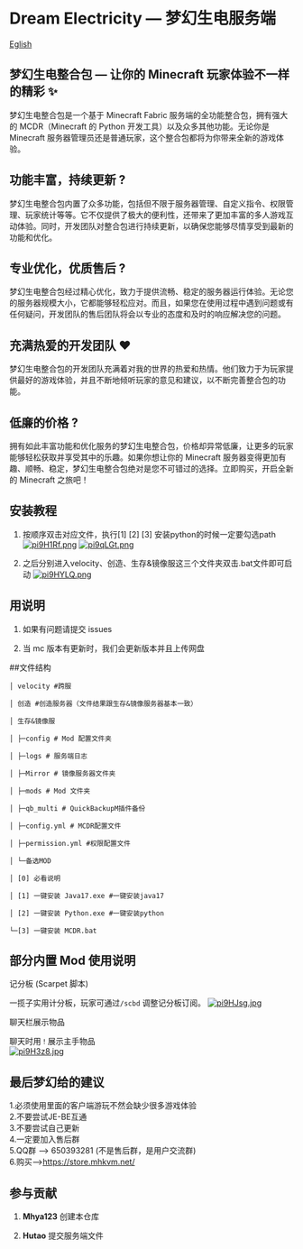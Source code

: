 # Dream Electricity — 梦幻生电服务端

[Eglish](./Electricity-English.md)
## 梦幻生电整合包 — 让你的 Minecraft 玩家体验不一样的精彩 ✨ 

梦幻生电整合包是一个基于 Minecraft Fabric 服务端的全功能整合包，拥有强大的 MCDR（Minecraft 的 Python 开发工具）以及众多其他功能。无论你是 Minecraft 服务器管理员还是普通玩家，这个整合包都将为你带来全新的游戏体验。

## 功能丰富，持续更新 ?️ 

梦幻生电整合包内置了众多功能，包括但不限于服务器管理、自定义指令、权限管理、玩家统计等等。它不仅提供了极大的便利性，还带来了更加丰富的多人游戏互动体验。同时，开发团队对整合包进行持续更新，以确保您能够尽情享受到最新的功能和优化。

## 专业优化，优质售后 ?

梦幻生电整合包经过精心优化，致力于提供流畅、稳定的服务器运行体验。无论您的服务器规模大小，它都能够轻松应对。而且，如果您在使用过程中遇到问题或有任何疑问，开发团队的售后团队将会以专业的态度和及时的响应解决您的问题。

## 充满热爱的开发团队 ❤️

梦幻生电整合包的开发团队充满着对我的世界的热爱和热情。他们致力于为玩家提供最好的游戏体验，并且不断地倾听玩家的意见和建议，以不断完善整合包的功能。

## 低廉的价格 ?

拥有如此丰富功能和优化服务的梦幻生电整合包，价格却异常低廉，让更多的玩家能够轻松获取并享受其中的乐趣。如果你想让你的 Minecraft 服务器变得更加有趣、顺畅、稳定，梦幻生电整合包绝对是您不可错过的选择。立即购买，开启全新的 Minecraft 之旅吧！

## 安装教程

1. 按顺序双击对应文件，执行[1] [2] [3] 安装python的时候一定要勾选path
[![pi9H1Rf.png](https://z1.ax1x.com/2023/10/15/pi9H1Rf.png)](https://imgse.com/i/pi9H1Rf)
[![pi9qLGt.png](https://z1.ax1x.com/2023/10/15/pi9qLGt.png)](https://imgse.com/i/pi9qLGt)

2. 之后分别进入velocity、创造、生存&镜像服这三个文件夹双击.bat文件即可启动
[![pi9HYLQ.png](https://z1.ax1x.com/2023/10/15/pi9HYLQ.png)](https://imgse.com/i/pi9HYLQ)

## 用说明

1. 如果有问题请提交 issues

2. 当 mc 版本有更新时，我们会更新版本并且上传网盘

##文件结构

```
│ velocity #跨服

│ 创造 #创造服务器（文件结果跟生存&镜像服务器基本一致）

│ 生存&镜像服

│ ├─config # Mod 配置⽂件夹

│ ├─logs # 服务端⽇志

│ ├─Mirror # 镜像服务器文件夹

│ ├─mods # Mod ⽂件夹

│ ├─qb_multi # QuickBackupM插件备份

│ ├─config.yml # MCDR配置文件

│ ├─permission.yml #权限配置文件

│ └─备选MOD

│ [0] 必看说明

│ [1] ⼀键安装 Java17.exe #一键安装java17

│ [2] ⼀键安装 Python.exe #一键安装python

└─[3] 一键安装 MCDR.bat

```
## 部分内置 Mod 使⽤说明

 记分板 (Scarpet 脚本)

 ⼀揽⼦实⽤计分板，玩家可通过`/scbd` 调整记分板订阅。
[![pi9HJsg.jpg](https://z1.ax1x.com/2023/10/15/pi9HJsg.jpg)](https://imgse.com/i/pi9HJsg)

 聊天栏展⽰物品

 聊天时⽤`！`展⽰主⼿物品  
[![pi9H3z8.jpg](https://z1.ax1x.com/2023/10/15/pi9H3z8.jpg)](https://imgse.com/i/pi9H3z8)

## 最后梦幻给的建议
 1.必须使用里面的客户端游玩不然会缺少很多游戏体验<br>
 2.不要尝试JE-BE互通<br>
 3.不要尝试自己更新<br>
 4.一定要加入售后群<br>
 5.QQ群 --> 650393281 (不是售后群，是用户交流群)<br>
 6.购买-->https://store.mhkvm.net/<br>

## 参与贡献

1. **Mhya123** 创建本仓库

2. **Hutao** 提交服务端文件
